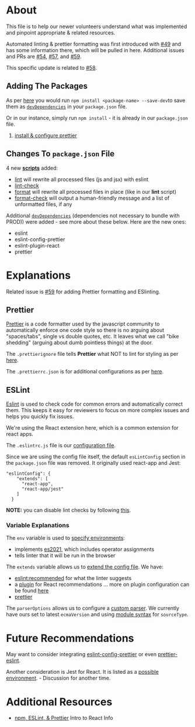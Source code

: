 # About

This file is to help our newer volunteers understand what was implemented and pinpoint appropriate & related resources.

Automated linting & prettier formatting was first introduced with [#49](https://github.com/codefordallas/codefordallas.github.io/pull/49) and has some information there, which will be pulled in here. Additional issues and PRs are [#54](https://github.com/codefordallas/codefordallas.github.io/issues/54), [#57](https://github.com/codefordallas/codefordallas.github.io/pull/57), and [#59](https://github.com/codefordallas/codefordallas.github.io/issues/59).

This specific update is related to [#58](https://github.com/codefordallas/codefordallas.github.io/issues/58).

## Adding The Packages

As per [here](https://docs.npmjs.com/specifying-dependencies-and-devdependencies-in-a-package-json-file) you would run `npm install <package-name> --save-dev`to save them as [`devDependencies`](https://docs.npmjs.com/cli/v9/configuring-npm/package-json#devdependencies) in your `package.json` file.

Or in our instance, simply run `npm install` - it is already in our `package.json` file.

1. [install & configure prettier](https://prettier.io/docs/en/install.html)

## Changes To `package.json` File

4 new [**scripts**](https://docs.npmjs.com/cli/v9/configuring-npm/package-json#scripts) added:
- [lint](https://xpepermint.gitbooks.io/nodejs-cheatsheet/content/code-linting.html) will rewrite all processed files (js and jsx) with eslint
- [lint-check](https://xpepermint.gitbooks.io/nodejs-cheatsheet/content/code-linting.html)
- [format](https://prettier.io/docs/en/cli.html#--write) will rewrite all processed files in place (like in our **lint** script)
- [format-check](https://prettier.io/docs/en/cli.html#--check) will output a human-friendly message and a list of unformatted files, if any

Additional [`devDependencies`](https://docs.npmjs.com/specifying-dependencies-and-devdependencies-in-a-package-json-file) (dependencies not necessary to bundle with PROD)) were added - see more about these below. Here are the new ones:
- eslint
- eslint-config-prettier
- eslint-plugin-react
- prettier

# Explanations

Related issue is [#59](https://github.com/codefordallas/codefordallas.github.io/issues/59) for adding Prettier formatting and ESlinting.

## Prettier

[Prettier](https://prettier.io/) is a code formatter used by the javascript community to automatically enforce one code style so there is no arguing about "spaces/tabs", single vs double quotes, etc. It leaves what we call "bike shedding" (arguing about dumb pointless things) at the door.

The `.prettierignore` file tells **Prettier** what NOT to lint for styling as per [here](https://prettier.io/docs/en/ignore.html).

The `.prettierrc.json` is for additional configurations as per [here](https://prettier.io/docs/en/configuration.html).

## ESLint

[Eslint](https://eslint.org/) is used to check code for common errors and automatically correct them. This keeps it easy for reviewers to focus on more complex issues and helps you quickly fix issues.

We're using the React extension here, which is a common extension for react apps.

The `.eslintrc.js` file is our [configuration file](https://eslint.org/docs/latest/use/configure/configuration-files).

Since we are using the config file itself, the default `esLintConfig` section in the `package.json` file was removed. It originally used react-app and Jest:

```
"eslintConfig": {
    "extends": [
      "react-app",
      "react-app/jest"
    ]
  }
```

**NOTE:** you can disable lint checks by following [this](https://eslint.org/docs/latest/use/configure/rules#disabling-rules).

### Variable Explanations

The `env` variable is used to [specify environments](https://eslint.org/docs/latest/use/configure/language-options#specifying-environments):
- implements [es2021](https://eslint.org/docs/latest/rules/logical-assignment-operators), which includes operator assignments
- tells linter that it will be run in the browser

The `extends` variable allows us to [extend the config file](https://eslint.org/docs/latest/use/configure/configuration-files#extending-configuration-files). We have:
- [eslint:recommended](https://eslint.org/docs/latest/use/configure/configuration-files#using-eslintrecommended) for what the linter suggests
- a [plugin](https://eslint.org/docs/latest/use/configure/configuration-files#using-a-configuration-from-a-plugin) for React recommendations ... more on plugin configuration can be found [here](https://eslint.org/docs/latest/use/configure/plugins)
- [prettier](https://github.com/prettier/eslint-plugin-prettier#installation)

The `parserOptions` allows us to configure a [custom parser](https://eslint.org/docs/latest/use/configure/parser). We currently have ours set to latest `ecmaVersion` and using [module syntax](https://developer.mozilla.org/en-US/docs/Web/JavaScript/Guide/Modules) for `sourceType`.

# Future Recommendations

May want to consider integrating [eslint-config-prettier](https://github.com/prettier/eslint-config-prettier) or even [prettier-eslint](https://github.com/prettier/prettier-eslint).

Another consideration is Jest for React. It is listed as a [possible environment](https://eslint.org/docs/latest/use/configure/language-options#specifying-environments). - Discussion for another time.

# Additional Resources

- [npm, ESLint, & Prettier](https://btholt.github.io/complete-intro-to-react-v5/eslint-prettier) Intro to React Info
